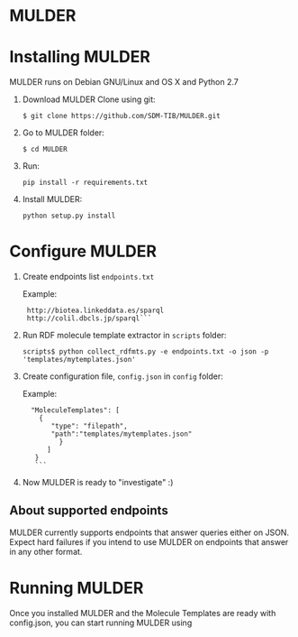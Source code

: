 # MULDER


Installing MULDER
=================

MULDER runs on Debian GNU/Linux and OS X and Python 2.7

1. Download MULDER
    Clone using git:

    `$ git clone https://github.com/SDM-TIB/MULDER.git`

2. Go to MULDER folder:

    `$ cd MULDER`

3. Run:

    `pip install -r requirements.txt`

4. Install MULDER:

    `python setup.py install`

Configure MULDER
================

1. Create endpoints list `endpoints.txt`

    Example:

    ```http://dbpedia.org/sparql
     http://biotea.linkeddata.es/sparql
     http://colil.dbcls.jp/sparql```

2. Run RDF molecule template extractor in `scripts` folder:

    `scripts$ python collect_rdfmts.py -e endpoints.txt -o json -p 'templates/mytemplates.json'`

3. Create configuration file, `config.json` in `config` folder:

    Example:

    ```{
      "MoleculeTemplates": [
        {
           "type": "filepath",
           "path":"templates/mytemplates.json"
             }
          ]
       }
       ```

4. Now MULDER is ready to "investigate" :)


About supported endpoints
------------------------

MULDER currently supports endpoints that answer queries either on JSON.
Expect hard failures if you intend to use MULDER on endpoints that answer in any other format.


Running MULDER
===============

Once you installed MULDER and the Molecule Templates are ready with config.json,
you can start running MULDER using